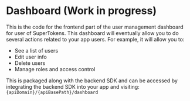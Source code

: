 # Dashboard (Work in progress)

This is the code for the frontend part of the user management dashboard for user of SuperTokens. This dashboard will eventually allow you to do several actions related to your app users. For example, it will allow you to:
- See a list of users
- Edit user info
- Delete users
- Manage roles and access control

This is packaged along with the backend SDK and can be accessed by integrating the backend SDK into your app and visiting: `{apiDomain}/{apiBasePath}/dashboard`